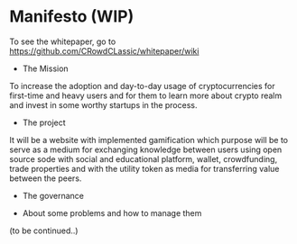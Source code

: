 # Manifesto (WIP)
To see the whitepaper, go to https://github.com/CRowdCLassic/whitepaper/wiki

- The Mission

To increase the adoption and day-to-day usage of cryptocurrencies for first-time and heavy users and for them to learn more about crypto realm and invest in some worthy startups in the process.

- The project

It will be a website with implemented gamification which purpose will be to serve as a medium for exchanging knowledge between users using open source sode with social and educational platform, wallet, crowdfunding, trade properties and with the utility token as media for transferring value between the peers.

- The governance

- About some problems and how to manage them

(to be continued..)
